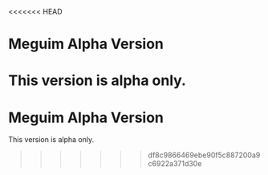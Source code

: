 <<<<<<< HEAD
# Meguim Alpha Version

This version is alpha only.
=======
# Meguim Alpha Version

This version is alpha only.
>>>>>>> df8c9866469ebe90f5c887200a9c6922a371d30e
